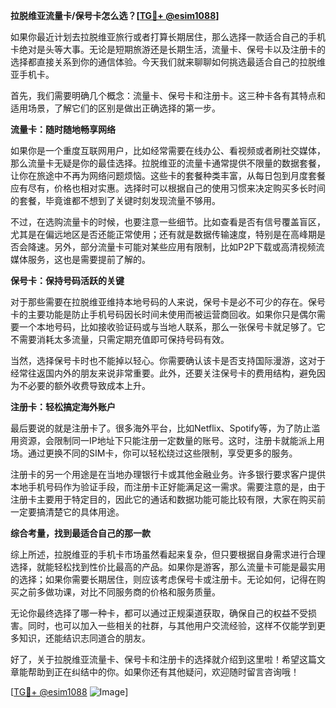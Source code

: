 **拉脱维亚流量卡/保号卡怎么选？[[TG💪+ @esim1088](https://t.me/s/esim1088)]**

如果你最近计划去拉脱维亚旅行或者打算长期居住，那么选择一款适合自己的手机卡绝对是头等大事。无论是短期旅游还是长期生活，流量卡、保号卡以及注册卡的选择都直接关系到你的通信体验。今天我们就来聊聊如何挑选最适合自己的拉脱维亚手机卡。

首先，我们需要明确几个概念：流量卡、保号卡和注册卡。这三种卡各有其特点和适用场景，了解它们的区别是做出正确选择的第一步。

**流量卡：随时随地畅享网络**

如果你是一个重度互联网用户，比如经常需要在线办公、看视频或者刷社交媒体，那么流量卡无疑是你的最佳选择。拉脱维亚的流量卡通常提供不限量的数据套餐，让你在旅途中不再为网络问题烦恼。这些卡的套餐种类丰富，从每日包到月度套餐应有尽有，价格也相对实惠。选择时可以根据自己的使用习惯来决定购买多长时间的套餐，毕竟谁都不想到了关键时刻发现流量不够用。

不过，在选购流量卡的时候，也要注意一些细节。比如查看是否有信号覆盖盲区，尤其是在偏远地区是否还能正常使用；还有就是数据传输速度，特别是在高峰期是否会降速。另外，部分流量卡可能对某些应用有限制，比如P2P下载或高清视频流媒体服务，这也是需要提前了解的。

**保号卡：保持号码活跃的关键**

对于那些需要在拉脱维亚维持本地号码的人来说，保号卡是必不可少的存在。保号卡的主要功能是防止手机号码因长时间未使用而被运营商回收。如果你只是偶尔需要一个本地号码，比如接收验证码或与当地人联系，那么一张保号卡就足够了。它不需要消耗太多流量，只需定期充值即可保持号码有效。

当然，选择保号卡时也不能掉以轻心。你需要确认该卡是否支持国际漫游，这对于经常往返国内外的朋友来说非常重要。此外，还要关注保号卡的费用结构，避免因为不必要的额外收费导致成本上升。

**注册卡：轻松搞定海外账户**

最后要说的就是注册卡了。很多海外平台，比如Netflix、Spotify等，为了防止滥用资源，会限制同一IP地址下只能注册一定数量的账号。这时，注册卡就能派上用场。通过更换不同的SIM卡，你可以轻松绕过这些限制，享受更多的服务。

注册卡的另一个用途是在当地办理银行卡或其他金融业务。许多银行要求客户提供本地手机号码作为验证手段，而注册卡正好能满足这一需求。需要注意的是，由于注册卡主要用于特定目的，因此它的通话和数据功能可能比较有限，大家在购买前一定要搞清楚它的具体用途。

**综合考量，找到最适合自己的那一款**

综上所述，拉脱维亚的手机卡市场虽然看起来复杂，但只要根据自身需求进行合理选择，就能轻松找到性价比最高的产品。如果你是游客，那么流量卡可能是最实用的选择；如果你需要长期居住，则应该考虑保号卡或注册卡。无论如何，记得在购买之前多做功课，对比不同服务商的价格和服务质量。

无论你最终选择了哪一种卡，都可以通过正规渠道获取，确保自己的权益不受损害。同时，也可以加入一些相关的社群，与其他用户交流经验，这样不仅能学到更多知识，还能结识志同道合的朋友。

好了，关于拉脱维亚流量卡、保号卡和注册卡的选择就介绍到这里啦！希望这篇文章能帮助到正在纠结中的你。如果你还有其他疑问，欢迎随时留言咨询哦！

[[TG💪+ @esim1088](https://t.me/s/esim1088) ![Image](https://i.postimg.cc/4NQfJmqS/Snipaste-2025-05-13-00-14-12.png)]